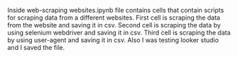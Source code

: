Inside web-scraping websites.ipynb file contains cells that contain scripts for scraping data from a different websites.
First cell is scraping the data from the website and saving it in csv.
Second cell is scraping the data by using selenium webdriver and saving it in csv.
Third cell is scraping the data by using user-agent and saving it in csv.
Also I was testing looker studio and I saved the file.
